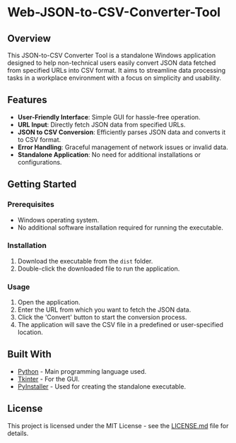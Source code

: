 # Web-JSON-to-CSV-Converter-Tool

## Overview
This JSON-to-CSV Converter Tool is a standalone Windows application designed to help non-technical users easily convert JSON data fetched from specified URLs into CSV format. It aims to streamline data processing tasks in a workplace environment with a focus on simplicity and usability.

## Features
- **User-Friendly Interface**: Simple GUI for hassle-free operation.
- **URL Input**: Directly fetch JSON data from specified URLs.
- **JSON to CSV Conversion**: Efficiently parses JSON data and converts it to CSV format.
- **Error Handling**: Graceful management of network issues or invalid data.
- **Standalone Application**: No need for additional installations or configurations.

## Getting Started
### Prerequisites
- Windows operating system.
- No additional software installation required for running the executable.

### Installation
1. Download the executable from the `dist` folder.
2. Double-click the downloaded file to run the application.

### Usage
1. Open the application.
2. Enter the URL from which you want to fetch the JSON data.
3. Click the 'Convert' button to start the conversion process.
4. The application will save the CSV file in a predefined or user-specified location.

## Built With
- [Python](https://www.python.org/) - Main programming language used.
- [Tkinter](https://docs.python.org/3/library/tkinter.html) - For the GUI.
- [PyInstaller](https://www.pyinstaller.org/) - Used for creating the standalone executable.

## License
This project is licensed under the MIT License - see the [LICENSE.md](LICENSE.md) file for details.
